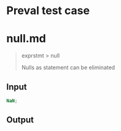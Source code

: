 # Preval test case

# null.md

> exprstmt > null
>
> Nulls as statement can be eliminated

## Input

`````js filename=intro
NaN;
`````

## Output

`````js filename=intro

`````
